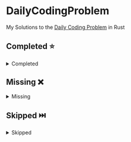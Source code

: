 # DailyCodingProblem

My Solutions to the [Daily Coding Problem](https://www.dailycodingproblem.com/) in Rust

<!-- start completed section -->
## Completed ⭐️
<details><summary>Completed</summary>
<p>

 - [Problem 001](src/problems/problems_001_010/problem_001.rs) - Easy
 - [Problem 002](src/problems/problems_001_010/problem_002.rs) - Hard
 - [Problem 003](src/problems/problems_001_010/problem_003.rs) - Medium
 - [Problem 004](src/problems/problems_001_010/problem_004.rs) - Hard
 - [Problem 007](src/problems/problems_001_010/problem_007.rs) - Medium
 - [Problem 008](src/problems/problems_001_010/problem_008.rs) - Easy
 - [Problem 009](src/problems/problems_001_010/problem_009.rs) - Hard
 - [Problem 011](src/problems/problems_011_020/problem_011.rs) - Medium
 - [Problem 012](src/problems/problems_011_020/problem_012.rs) - Hard
 - [Problem 013](src/problems/problems_011_020/problem_013.rs) - Hard
 - [Problem 014](src/problems/problems_011_020/problem_014.rs) - Medium
 - [Problem 016](src/problems/problems_011_020/problem_016.rs) - Easy
 - [Problem 017](src/problems/problems_011_020/problem_017.rs) - Hard
 - [Problem 018](src/problems/problems_011_020/problem_018.rs) - Hard
 - [Problem 019](src/problems/problems_011_020/problem_019.rs) - Medium
 - [Problem 021](src/problems/problems_021_030/problem_021.rs) - Easy
 - [Problem 022](src/problems/problems_021_030/problem_022.rs) - Medium
 - [Problem 023](src/problems/problems_021_030/problem_023.rs) - Easy
 - [Problem 025](src/problems/problems_021_030/problem_025.rs) - Hard
 - [Problem 027](src/problems/problems_021_030/problem_027.rs) - Easy
 - [Problem 029](src/problems/problems_021_030/problem_029.rs) - Easy

</p>
</details>

<!-- end completed section -->

<!-- start missing section -->
## Missing ❌️
<details><summary>Missing</summary>
<p>

 - [Problem 028](src/problems/problems_021_030/problem_028.rs) - Medium
 - [Problem 030](src/problems/problems_021_030/problem_030.rs) - Medium
 - [Problem 031](src/problems/problems_031_040/problem_031.rs) - Easy
 - [Problem 032](src/problems/problems_031_040/problem_032.rs) - Hard
 - [Problem 033](src/problems/problems_031_040/problem_033.rs) - Easy
 - [Problem 034](src/problems/problems_031_040/problem_034.rs) - Medium
 - [Problem 035](src/problems/problems_031_040/problem_035.rs) - Hard
 - [Problem 036](src/problems/problems_031_040/problem_036.rs) - Medium
 - [Problem 037](src/problems/problems_031_040/problem_037.rs) - Easy
 - [Problem 038](src/problems/problems_031_040/problem_038.rs) - Hard
 - [Problem 039](src/problems/problems_031_040/problem_039.rs) - Medium
 - [Problem 040](src/problems/problems_031_040/problem_040.rs) - Hard
 - [Problem 041](src/problems/problems_041_050/problem_041.rs) - Medium
 - [Problem 042](src/problems/problems_041_050/problem_042.rs) - Hard
 - [Problem 043](src/problems/problems_041_050/problem_043.rs) - Easy
 - [Problem 044](src/problems/problems_041_050/problem_044.rs) - Medium
 - [Problem 045](src/problems/problems_041_050/problem_045.rs) - Easy
 - [Problem 046](src/problems/problems_041_050/problem_046.rs) - Hard
 - [Problem 047](src/problems/problems_041_050/problem_047.rs) - Easy
 - [Problem 048](src/problems/problems_041_050/problem_048.rs) - Medium
 - [Problem 049](src/problems/problems_041_050/problem_049.rs) - Medium
 - [Problem 050](src/problems/problems_041_050/problem_050.rs) - Easy
 - [Problem 051](src/problems/problems_051_060/problem_051.rs) - Medium
 - [Problem 052](src/problems/problems_051_060/problem_052.rs) - Hard
 - [Problem 053](src/problems/problems_051_060/problem_053.rs) - Medium
 - [Problem 054](src/problems/problems_051_060/problem_054.rs) - Hard
 - [Problem 055](src/problems/problems_051_060/problem_055.rs) - Easy
 - [Problem 056](src/problems/problems_051_060/problem_056.rs) - Medium
 - [Problem 057](src/problems/problems_051_060/problem_057.rs) - Medium
 - [Problem 058](src/problems/problems_051_060/problem_058.rs) - Medium
 - [Problem 059](src/problems/problems_051_060/problem_059.rs) - Hard
 - [Problem 060](src/problems/problems_051_060/problem_060.rs) - Medium
 - [Problem 061](src/problems/problems_061_070/problem_061.rs) - Medium
 - [Problem 062](src/problems/problems_061_070/problem_062.rs) - Medium
 - [Problem 063](src/problems/problems_061_070/problem_063.rs) - Easy
 - [Problem 064](src/problems/problems_061_070/problem_064.rs) - Hard
 - [Problem 065](src/problems/problems_061_070/problem_065.rs) - Easy
 - [Problem 066](src/problems/problems_061_070/problem_066.rs) - Medium
 - [Problem 067](src/problems/problems_061_070/problem_067.rs) - Hard
 - [Problem 068](src/problems/problems_061_070/problem_068.rs) - Medium
 - [Problem 069](src/problems/problems_061_070/problem_069.rs) - Easy
 - [Problem 070](src/problems/problems_061_070/problem_070.rs) - Easy
 - [Problem 071](src/problems/problems_071_080/problem_071.rs) - Easy
 - [Problem 072](src/problems/problems_071_080/problem_072.rs) - Hard
 - [Problem 073](src/problems/problems_071_080/problem_073.rs) - Easy
 - [Problem 074](src/problems/problems_071_080/problem_074.rs) - Medium
 - [Problem 075](src/problems/problems_071_080/problem_075.rs) - Hard
 - [Problem 076](src/problems/problems_071_080/problem_076.rs) - Medium
 - [Problem 077](src/problems/problems_071_080/problem_077.rs) - Easy
 - [Problem 078](src/problems/problems_071_080/problem_078.rs) - Medium
 - [Problem 079](src/problems/problems_071_080/problem_079.rs) - Medium
 - [Problem 080](src/problems/problems_071_080/problem_080.rs) - Easy
 - [Problem 081](src/problems/problems_081_090/problem_081.rs) - Easy
 - [Problem 082](src/problems/problems_081_090/problem_082.rs) - Easy
 - [Problem 083](src/problems/problems_081_090/problem_083.rs) - Medium
 - [Problem 084](src/problems/problems_081_090/problem_084.rs) - Medium
 - [Problem 085](src/problems/problems_081_090/problem_085.rs) - Medium
 - [Problem 086](src/problems/problems_081_090/problem_086.rs) - Medium
 - [Problem 087](src/problems/problems_081_090/problem_087.rs) - Hard
 - [Problem 088](src/problems/problems_081_090/problem_088.rs) - Medium
 - [Problem 089](src/problems/problems_081_090/problem_089.rs) - Medium
 - [Problem 090](src/problems/problems_081_090/problem_090.rs) - Medium
 - [Problem 091](src/problems/problems_091_100/problem_091.rs) - Easy
 - [Problem 092](src/problems/problems_091_100/problem_092.rs) - Hard
 - [Problem 093](src/problems/problems_091_100/problem_093.rs) - Hard
 - [Problem 094](src/problems/problems_091_100/problem_094.rs) - Easy
 - [Problem 095](src/problems/problems_091_100/problem_095.rs) - Hard
 - [Problem 096](src/problems/problems_091_100/problem_096.rs) - Easy
 - [Problem 097](src/problems/problems_091_100/problem_097.rs) - Medium
 - [Problem 098](src/problems/problems_091_100/problem_098.rs) - Easy
 - [Problem 099](src/problems/problems_091_100/problem_099.rs) - Medium
 - [Problem 100](src/problems/problems_091_100/problem_100.rs) - Easy
 - [Problem 101](src/problems/problems_101_110/problem_101.rs) - Easy
 - [Problem 102](src/problems/problems_101_110/problem_102.rs) - Medium
 - [Problem 103](src/problems/problems_101_110/problem_103.rs) - Medium
 - [Problem 104](src/problems/problems_101_110/problem_104.rs) - Easy
 - [Problem 105](src/problems/problems_101_110/problem_105.rs) - Easy
 - [Problem 106](src/problems/problems_101_110/problem_106.rs) - Medium
 - [Problem 107](src/problems/problems_101_110/problem_107.rs) - Easy
 - [Problem 108](src/problems/problems_101_110/problem_108.rs) - Easy
 - [Problem 109](src/problems/problems_101_110/problem_109.rs) - Medium
 - [Problem 110](src/problems/problems_101_110/problem_110.rs) - Medium
 - [Problem 111](src/problems/problems_111_120/problem_111.rs) - Hard
 - [Problem 112](src/problems/problems_111_120/problem_112.rs) - Hard
 - [Problem 113](src/problems/problems_111_120/problem_113.rs) - Medium
 - [Problem 114](src/problems/problems_111_120/problem_114.rs) - Hard
 - [Problem 115](src/problems/problems_111_120/problem_115.rs) - Hard
 - [Problem 116](src/problems/problems_111_120/problem_116.rs) - Medium
 - [Problem 117](src/problems/problems_111_120/problem_117.rs) - Easy
 - [Problem 118](src/problems/problems_111_120/problem_118.rs) - Easy
 - [Problem 119](src/problems/problems_111_120/problem_119.rs) - Medium
 - [Problem 120](src/problems/problems_111_120/problem_120.rs) - Medium
 - [Problem 121](src/problems/problems_121_130/problem_121.rs) - Hard
 - [Problem 122](src/problems/problems_121_130/problem_122.rs) - Medium
 - [Problem 123](src/problems/problems_121_130/problem_123.rs) - Hard
 - [Problem 124](src/problems/problems_121_130/problem_124.rs) - Easy
 - [Problem 125](src/problems/problems_121_130/problem_125.rs) - Easy
 - [Problem 126](src/problems/problems_121_130/problem_126.rs) - Medium
 - [Problem 127](src/problems/problems_121_130/problem_127.rs) - Easy
 - [Problem 128](src/problems/problems_121_130/problem_128.rs) - Medium
 - [Problem 129](src/problems/problems_121_130/problem_129.rs) - Medium
 - [Problem 130](src/problems/problems_121_130/problem_130.rs) - Medium
 - [Problem 131](src/problems/problems_131_140/problem_131.rs) - Medium
 - [Problem 132](src/problems/problems_131_140/problem_132.rs) - Easy
 - [Problem 133](src/problems/problems_131_140/problem_133.rs) - Medium
 - [Problem 134](src/problems/problems_131_140/problem_134.rs) - Easy
 - [Problem 135](src/problems/problems_131_140/problem_135.rs) - Easy
 - [Problem 136](src/problems/problems_131_140/problem_136.rs) - Medium
 - [Problem 137](src/problems/problems_131_140/problem_137.rs) - Medium
 - [Problem 138](src/problems/problems_131_140/problem_138.rs) - Hard
 - [Problem 139](src/problems/problems_131_140/problem_139.rs) - Medium
 - [Problem 140](src/problems/problems_131_140/problem_140.rs) - Medium
 - [Problem 141](src/problems/problems_141_150/problem_141.rs) - Hard
 - [Problem 142](src/problems/problems_141_150/problem_142.rs) - Hard
 - [Problem 143](src/problems/problems_141_150/problem_143.rs) - Medium
 - [Problem 144](src/problems/problems_141_150/problem_144.rs) - Medium
 - [Problem 145](src/problems/problems_141_150/problem_145.rs) - Easy
 - [Problem 146](src/problems/problems_141_150/problem_146.rs) - Medium
 - [Problem 147](src/problems/problems_141_150/problem_147.rs) - Hard
 - [Problem 148](src/problems/problems_141_150/problem_148.rs) - Medium
 - [Problem 149](src/problems/problems_141_150/problem_149.rs) - Hard
 - [Problem 150](src/problems/problems_141_150/problem_150.rs) - Hard
 - [Problem 151](src/problems/problems_151_160/problem_151.rs) - Medium
 - [Problem 152](src/problems/problems_151_160/problem_152.rs) - Medium
 - [Problem 153](src/problems/problems_151_160/problem_153.rs) - Hard
 - [Problem 154](src/problems/problems_151_160/problem_154.rs) - Easy
 - [Problem 155](src/problems/problems_151_160/problem_155.rs) - Medium
 - [Problem 156](src/problems/problems_151_160/problem_156.rs) - Medium
 - [Problem 157](src/problems/problems_151_160/problem_157.rs) - Easy
 - [Problem 158](src/problems/problems_151_160/problem_158.rs) - Medium
 - [Problem 159](src/problems/problems_151_160/problem_159.rs) - Easy
 - [Problem 160](src/problems/problems_151_160/problem_160.rs) - Hard
 - [Problem 161](src/problems/problems_161_170/problem_161.rs) - Easy
 - [Problem 162](src/problems/problems_161_170/problem_162.rs) - Medium
 - [Problem 163](src/problems/problems_161_170/problem_163.rs) - Hard
 - [Problem 164](src/problems/problems_161_170/problem_164.rs) - Medium
 - [Problem 165](src/problems/problems_161_170/problem_165.rs) - Medium
 - [Problem 166](src/problems/problems_161_170/problem_166.rs) - Medium
 - [Problem 167](src/problems/problems_161_170/problem_167.rs) - Hard
 - [Problem 168](src/problems/problems_161_170/problem_168.rs) - Medium
 - [Problem 169](src/problems/problems_161_170/problem_169.rs) - Medium
 - [Problem 170](src/problems/problems_161_170/problem_170.rs) - Medium
 - [Problem 171](src/problems/problems_171_180/problem_171.rs) - Easy
 - [Problem 172](src/problems/problems_171_180/problem_172.rs) - Medium
 - [Problem 173](src/problems/problems_171_180/problem_173.rs) - Easy
 - [Problem 174](src/problems/problems_171_180/problem_174.rs) - Medium
 - [Problem 175](src/problems/problems_171_180/problem_175.rs) - Easy
 - [Problem 176](src/problems/problems_171_180/problem_176.rs) - Easy
 - [Problem 177](src/problems/problems_171_180/problem_177.rs) - Easy
 - [Problem 178](src/problems/problems_171_180/problem_178.rs) - Hard
 - [Problem 179](src/problems/problems_171_180/problem_179.rs) - Medium
 - [Problem 180](src/problems/problems_171_180/problem_180.rs) - Medium
 - [Problem 181](src/problems/problems_181_190/problem_181.rs) - Hard
 - [Problem 182](src/problems/problems_181_190/problem_182.rs) - Medium
 - [Problem 183](src/problems/problems_181_190/problem_183.rs) - Hard
 - [Problem 184](src/problems/problems_181_190/problem_184.rs) - Easy
 - [Problem 185](src/problems/problems_181_190/problem_185.rs) - Easy
 - [Problem 186](src/problems/problems_181_190/problem_186.rs) - Hard
 - [Problem 187](src/problems/problems_181_190/problem_187.rs) - Easy
 - [Problem 188](src/problems/problems_181_190/problem_188.rs) - Medium
 - [Problem 189](src/problems/problems_181_190/problem_189.rs) - Easy
 - [Problem 190](src/problems/problems_181_190/problem_190.rs) - Medium
 - [Problem 191](src/problems/problems_191_200/problem_191.rs) - Easy
 - [Problem 192](src/problems/problems_191_200/problem_192.rs) - Medium
 - [Problem 193](src/problems/problems_191_200/problem_193.rs) - Hard
 - [Problem 194](src/problems/problems_191_200/problem_194.rs) - Easy
 - [Problem 195](src/problems/problems_191_200/problem_195.rs) - Hard
 - [Problem 196](src/problems/problems_191_200/problem_196.rs) - Easy
 - [Problem 197](src/problems/problems_191_200/problem_197.rs) - Easy
 - [Problem 198](src/problems/problems_191_200/problem_198.rs) - Medium
 - [Problem 199](src/problems/problems_191_200/problem_199.rs) - Hard
 - [Problem 200](src/problems/problems_191_200/problem_200.rs) - Hard
 - [Problem 201](src/problems/problems_201_210/problem_201.rs) - Easy
 - [Problem 202](src/problems/problems_201_210/problem_202.rs) - Easy
 - [Problem 203](src/problems/problems_201_210/problem_203.rs) - Medium
 - [Problem 204](src/problems/problems_201_210/problem_204.rs) - Easy
 - [Problem 205](src/problems/problems_201_210/problem_205.rs) - Easy
 - [Problem 206](src/problems/problems_201_210/problem_206.rs) - Easy
 - [Problem 207](src/problems/problems_201_210/problem_207.rs) - Medium
 - [Problem 208](src/problems/problems_201_210/problem_208.rs) - Medium
 - [Problem 209](src/problems/problems_201_210/problem_209.rs) - Hard
 - [Problem 210](src/problems/problems_201_210/problem_210.rs) - Easy
 - [Problem 211](src/problems/problems_211_220/problem_211.rs) - Medium
 - [Problem 212](src/problems/problems_211_220/problem_212.rs) - Easy
 - [Problem 213](src/problems/problems_211_220/problem_213.rs) - Medium
 - [Problem 214](src/problems/problems_211_220/problem_214.rs) - Easy
 - [Problem 215](src/problems/problems_211_220/problem_215.rs) - Medium
 - [Problem 216](src/problems/problems_211_220/problem_216.rs) - Medium
 - [Problem 217](src/problems/problems_211_220/problem_217.rs) - Hard
 - [Problem 218](src/problems/problems_211_220/problem_218.rs) - Medium
 - [Problem 219](src/problems/problems_211_220/problem_219.rs) - Hard
 - [Problem 220](src/problems/problems_211_220/problem_220.rs) - Medium
 - [Problem 221](src/problems/problems_221_230/problem_221.rs) - Easy
 - [Problem 222](src/problems/problems_221_230/problem_222.rs) - Medium
 - [Problem 223](src/problems/problems_221_230/problem_223.rs) - Hard
 - [Problem 224](src/problems/problems_221_230/problem_224.rs) - Easy
 - [Problem 225](src/problems/problems_221_230/problem_225.rs) - Easy
 - [Problem 226](src/problems/problems_221_230/problem_226.rs) - Hard
 - [Problem 227](src/problems/problems_221_230/problem_227.rs) - Easy
 - [Problem 228](src/problems/problems_221_230/problem_228.rs) - Medium
 - [Problem 229](src/problems/problems_221_230/problem_229.rs) - Medium
 - [Problem 230](src/problems/problems_221_230/problem_230.rs) - Medium
 - [Problem 231](src/problems/problems_231_240/problem_231.rs) - Easy
 - [Problem 232](src/problems/problems_231_240/problem_232.rs) - Easy
 - [Problem 233](src/problems/problems_231_240/problem_233.rs) - Easy
 - [Problem 234](src/problems/problems_231_240/problem_234.rs) - Hard
 - [Problem 235](src/problems/problems_231_240/problem_235.rs) - Hard
 - [Problem 236](src/problems/problems_231_240/problem_236.rs) - Medium
 - [Problem 237](src/problems/problems_231_240/problem_237.rs) - Easy
 - [Problem 238](src/problems/problems_231_240/problem_238.rs) - Hard
 - [Problem 239](src/problems/problems_231_240/problem_239.rs) - Medium
 - [Problem 240](src/problems/problems_231_240/problem_240.rs) - Hard
 - [Problem 241](src/problems/problems_241_250/problem_241.rs) - Easy
 - [Problem 242](src/problems/problems_241_250/problem_242.rs) - Hard
 - [Problem 243](src/problems/problems_241_250/problem_243.rs) - Medium
 - [Problem 244](src/problems/problems_241_250/problem_244.rs) - Easy
 - [Problem 245](src/problems/problems_241_250/problem_245.rs) - Medium
 - [Problem 246](src/problems/problems_241_250/problem_246.rs) - Medium
 - [Problem 247](src/problems/problems_241_250/problem_247.rs) - Easy
 - [Problem 248](src/problems/problems_241_250/problem_248.rs) - Hard
 - [Problem 249](src/problems/problems_241_250/problem_249.rs) - Hard
 - [Problem 250](src/problems/problems_241_250/problem_250.rs) - Medium
 - [Problem 251](src/problems/problems_251_260/problem_251.rs) - Medium
 - [Problem 252](src/problems/problems_251_260/problem_252.rs) - Easy
 - [Problem 253](src/problems/problems_251_260/problem_253.rs) - Medium
 - [Problem 254](src/problems/problems_251_260/problem_254.rs) - Medium
 - [Problem 255](src/problems/problems_251_260/problem_255.rs) - Easy
 - [Problem 256](src/problems/problems_251_260/problem_256.rs) - Medium
 - [Problem 257](src/problems/problems_251_260/problem_257.rs) - Easy
 - [Problem 258](src/problems/problems_251_260/problem_258.rs) - Easy
 - [Problem 259](src/problems/problems_251_260/problem_259.rs) - Hard
 - [Problem 260](src/problems/problems_251_260/problem_260.rs) - Medium
 - [Problem 261](src/problems/problems_261_270/problem_261.rs) - Easy
 - [Problem 262](src/problems/problems_261_270/problem_262.rs) - Medium
 - [Problem 263](src/problems/problems_261_270/problem_263.rs) - Medium
 - [Problem 264](src/problems/problems_261_270/problem_264.rs) - Hard
 - [Problem 265](src/problems/problems_261_270/problem_265.rs) - Easy
 - [Problem 266](src/problems/problems_261_270/problem_266.rs) - Easy
 - [Problem 267](src/problems/problems_261_270/problem_267.rs) - Hard
 - [Problem 268](src/problems/problems_261_270/problem_268.rs) - Medium
 - [Problem 269](src/problems/problems_261_270/problem_269.rs) - Easy
 - [Problem 270](src/problems/problems_261_270/problem_270.rs) - Medium
 - [Problem 271](src/problems/problems_271_280/problem_271.rs) - Hard
 - [Problem 272](src/problems/problems_271_280/problem_272.rs) - Medium
 - [Problem 273](src/problems/problems_271_280/problem_273.rs) - Easy
 - [Problem 274](src/problems/problems_271_280/problem_274.rs) - Hard
 - [Problem 275](src/problems/problems_271_280/problem_275.rs) - Medium
 - [Problem 276](src/problems/problems_271_280/problem_276.rs) - Hard
 - [Problem 277](src/problems/problems_271_280/problem_277.rs) - Easy
 - [Problem 278](src/problems/problems_271_280/problem_278.rs) - Easy
 - [Problem 279](src/problems/problems_271_280/problem_279.rs) - Easy
 - [Problem 280](src/problems/problems_271_280/problem_280.rs) - Easy
 - [Problem 281](src/problems/problems_281_290/problem_281.rs) - Medium
 - [Problem 282](src/problems/problems_281_290/problem_282.rs) - Easy
 - [Problem 283](src/problems/problems_281_290/problem_283.rs) - Easy
 - [Problem 284](src/problems/problems_281_290/problem_284.rs) - Medium
 - [Problem 285](src/problems/problems_281_290/problem_285.rs) - Medium
 - [Problem 286](src/problems/problems_281_290/problem_286.rs) - Hard
 - [Problem 287](src/problems/problems_281_290/problem_287.rs) - Medium
 - [Problem 288](src/problems/problems_281_290/problem_288.rs) - Medium
 - [Problem 289](src/problems/problems_281_290/problem_289.rs) - Hard
 - [Problem 290](src/problems/problems_281_290/problem_290.rs) - Easy
 - [Problem 291](src/problems/problems_291_300/problem_291.rs) - Medium
 - [Problem 292](src/problems/problems_291_300/problem_292.rs) - Hard
 - [Problem 293](src/problems/problems_291_300/problem_293.rs) - Hard
 - [Problem 294](src/problems/problems_291_300/problem_294.rs) - Medium
 - [Problem 295](src/problems/problems_291_300/problem_295.rs) - Medium
 - [Problem 296](src/problems/problems_291_300/problem_296.rs) - Hard
 - [Problem 297](src/problems/problems_291_300/problem_297.rs) - Medium
 - [Problem 298](src/problems/problems_291_300/problem_298.rs) - Easy
 - [Problem 299](src/problems/problems_291_300/problem_299.rs) - Medium
 - [Problem 300](src/problems/problems_291_300/problem_300.rs) - Easy
 - [Problem 301](src/problems/problems_301_310/problem_301.rs) - Medium
 - [Problem 302](src/problems/problems_301_310/problem_302.rs) - Medium
 - [Problem 303](src/problems/problems_301_310/problem_303.rs) - Easy
 - [Problem 304](src/problems/problems_301_310/problem_304.rs) - Hard
 - [Problem 305](src/problems/problems_301_310/problem_305.rs) - Easy
 - [Problem 306](src/problems/problems_301_310/problem_306.rs) - Medium
 - [Problem 307](src/problems/problems_301_310/problem_307.rs) - Easy
 - [Problem 308](src/problems/problems_301_310/problem_308.rs) - Hard
 - [Problem 309](src/problems/problems_301_310/problem_309.rs) - Medium
 - [Problem 310](src/problems/problems_301_310/problem_310.rs) - Easy
 - [Problem 311](src/problems/problems_311_320/problem_311.rs) - Easy
 - [Problem 312](src/problems/problems_311_320/problem_312.rs) - Easy
 - [Problem 313](src/problems/problems_311_320/problem_313.rs) - Hard
 - [Problem 314](src/problems/problems_311_320/problem_314.rs) - Medium
 - [Problem 315](src/problems/problems_311_320/problem_315.rs) - Easy
 - [Problem 316](src/problems/problems_311_320/problem_316.rs) - Medium
 - [Problem 317](src/problems/problems_311_320/problem_317.rs) - Medium
 - [Problem 318](src/problems/problems_311_320/problem_318.rs) - Hard
 - [Problem 319](src/problems/problems_311_320/problem_319.rs) - Hard
 - [Problem 320](src/problems/problems_311_320/problem_320.rs) - Medium
 - [Problem 321](src/problems/problems_321_330/problem_321.rs) - Easy
 - [Problem 322](src/problems/problems_321_330/problem_322.rs) - Medium
 - [Problem 323](src/problems/problems_321_330/problem_323.rs) - Medium
 - [Problem 324](src/problems/problems_321_330/problem_324.rs) - Easy
 - [Problem 325](src/problems/problems_321_330/problem_325.rs) - Easy
 - [Problem 326](src/problems/problems_321_330/problem_326.rs) - Hard
 - [Problem 327](src/problems/problems_321_330/problem_327.rs) - Easy
 - [Problem 328](src/problems/problems_321_330/problem_328.rs) - Medium
 - [Problem 329](src/problems/problems_321_330/problem_329.rs) - Hard
 - [Problem 330](src/problems/problems_321_330/problem_330.rs) - Hard
 - [Problem 331](src/problems/problems_331_340/problem_331.rs) - Medium
 - [Problem 332](src/problems/problems_331_340/problem_332.rs) - Easy
 - [Problem 333](src/problems/problems_331_340/problem_333.rs) - Medium
 - [Problem 334](src/problems/problems_331_340/problem_334.rs) - Easy
 - [Problem 335](src/problems/problems_331_340/problem_335.rs) - Hard

</p>
</details>

<!-- end missing section -->

<!-- start skipped section -->
## Skipped️ ⏭️
<details><summary>Skipped</summary>
<p>

 - [Problem 005](src/problems/problems_001_010/problem_005.rs) - Medium
 - [Problem 006](src/problems/problems_001_010/problem_006.rs) - Hard
 - [Problem 010](src/problems/problems_001_010/problem_010.rs) - Medium
 - [Problem 015](src/problems/problems_011_020/problem_015.rs) - Medium
 - [Problem 020](src/problems/problems_011_020/problem_020.rs) - Easy
 - [Problem 024](src/problems/problems_021_030/problem_024.rs) - Medium
 - [Problem 026](src/problems/problems_021_030/problem_026.rs) - Medium

</p>
</details>

<!-- end skipped section -->